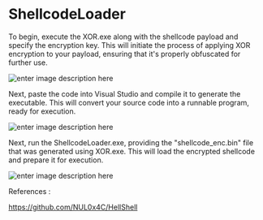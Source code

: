 # ShellcodeLoader

To begin, execute the XOR.exe along with the shellcode payload and specify the encryption key. 
This will initiate the process of applying XOR encryption to your payload, ensuring that it's properly obfuscated for further use.

![enter image description here](https://i.ibb.co/vV853jS/image.png)

Next, paste the code into Visual Studio and compile it to generate the executable. This will convert your source code into a runnable program, ready for execution.

![enter image description here](https://i.ibb.co/d6vs7f2/image.png)

Next, run the ShellcodeLoader.exe, providing the "shellcode_enc.bin" file that was generated using XOR.exe. This will load the encrypted shellcode and prepare it for execution.

![enter image description here](https://i.ibb.co/KyngzQ2/image.png)

References :

https://github.com/NUL0x4C/HellShell
